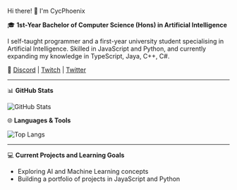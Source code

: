 Hi there! 👋 I'm CycPhoenix

🎓 **1st-Year Bachelor of Computer Science (Hons) in Artificial Intelligence**

I self-taught programmer and a first-year university student specialising in Artificial Intelligence. Skilled in JavaScript and Python, and currently expanding my knowledge in TypeScript, Jaya, C++, C#.

🔗 [Discord](https://discord.com/invite/dy6FjFG2sd) | [Twitch](https://www.twitch.tv/cycphoenix) | [Twitter](https://twitter.com/CycPhoenix_)

---

📊 **GitHub Stats**

![GitHub Stats](https://github-readme-stats.vercel.app/api?username=cycphoenix&show_icons=true&theme=tokyonight)

<!-- ![Languages](https://github-readme-stats.vercel.app/api/top-langs/?username=CycPhoenix&theme=yeblu&show_icons=true&count_private=true) -->
🌐 **Languages & Tools**

![Top Langs](https://github-readme-stats.vercel.app/api/top-langs/?username=CycPhoenix&theme=tokyonight)

---

💻 **Current Projects and Learning Goals**
- Exploring AI and Machine Learning concepts
- Building a portfolio of projects in JayaScript and Python

<!--
**CycPhoenix/CycPhoenix** is a ✨ _special_ ✨ repository because its `README.md` (this file) appears on your GitHub profile.

Here are some ideas to get you started:

- 🔭 I’m currently working on ...
- 🌱 I’m currently learning ...
- 👯 I’m looking to collaborate on ...
- 🤔 I’m looking for help with ...
- 💬 Ask me about ...
- 📫 How to reach me: ...
- 😄 Pronouns: ...
- ⚡ Fun fact: ...
-->
